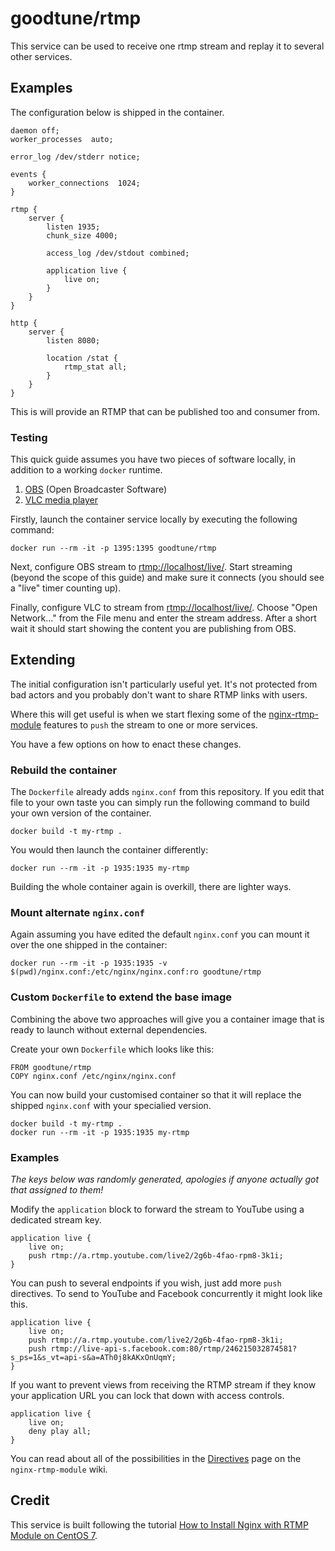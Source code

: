 # goodtune/rtmp

This service can be used to receive one rtmp stream and replay it to several other services.

## Examples

The configuration below is shipped in the container.

    daemon off;
    worker_processes  auto;

    error_log /dev/stderr notice;

    events {
        worker_connections  1024;
    }

    rtmp {
        server {
            listen 1935;
            chunk_size 4000;

            access_log /dev/stdout combined;

            application live {
                live on;
            }
        }
    }

    http {
        server {
            listen 8080;

            location /stat {
                rtmp_stat all;
            }
        }
    }

This is will provide an RTMP that can be published too and consumer from.

### Testing

This quick guide assumes you have two pieces of software locally, in addition
to a working `docker` runtime.

1.  [OBS][1] (Open Broadcaster Software)
2.  [VLC media player][2]

Firstly, launch the container service locally by executing the following command:

    docker run --rm -it -p 1395:1395 goodtune/rtmp

Next, configure OBS stream to [rtmp://localhost/live/](rtmp://localhost/live/).
Start streaming (beyond the scope of this guide) and make sure it connects (you
should see a "live" timer counting up).

Finally, configure VLC to stream from
[rtmp://localhost/live/](rtmp://localhost/live/). Choose "Open Network..." from
the File menu and enter the stream address. After a short wait it should start
showing the content you are publishing from OBS.

## Extending

The initial configuration isn't particularly useful yet. It's not protected
from bad actors and you probably don't want to share RTMP links with users.

Where this will get useful is when we start flexing some of the
[nginx-rtmp-module](https://github.com/arut/nginx-rtmp-module) features to
`push` the stream to one or more services.

You have a few options on how to enact these changes.

### Rebuild the container

The `Dockerfile` already adds `nginx.conf` from this repository. If you edit
that file to your own taste you can simply run the following command to build
your own version of the container.

    docker build -t my-rtmp .

You would then launch the container differently:

    docker run --rm -it -p 1935:1935 my-rtmp

Building the whole container again is overkill, there are lighter ways.

### Mount alternate `nginx.conf`

Again assuming you have edited the default `nginx.conf` you can mount it over
the one shipped in the container:

    docker run --rm -it -p 1935:1935 -v $(pwd)/nginx.conf:/etc/nginx/nginx.conf:ro goodtune/rtmp

### Custom `Dockerfile` to extend the base image

Combining the above two approaches will give you a container image that is
ready to launch without external dependencies.

Create your own `Dockerfile` which looks like this:

    FROM goodtune/rtmp
    COPY nginx.conf /etc/nginx/nginx.conf

You can now build your customised container so that it will replace the shipped
`nginx.conf` with your specialied version.

    docker build -t my-rtmp .
    docker run --rm -it -p 1935:1935 my-rtmp

### Examples

*The keys below was randomly generated, apologies if anyone actually got that
assigned to them!*

Modify the `application` block to forward the stream to YouTube using a
dedicated stream key.

    application live {
        live on;
        push rtmp://a.rtmp.youtube.com/live2/2g6b-4fao-rpm8-3k1i;
    }

You can push to several endpoints if you wish, just add more `push` directives.
To send to YouTube and Facebook concurrently it might look like this.

    application live {
        live on;
        push rtmp://a.rtmp.youtube.com/live2/2g6b-4fao-rpm8-3k1i;
        push rtmp://live-api-s.facebook.com:80/rtmp/246215032874581?s_ps=1&s_vt=api-s&a=ATh0j8kAKxOnUqmY;
    }

If you want to prevent views from receiving the RTMP stream if they know your
application URL you can lock that down with access controls.

    application live {
        live on;
        deny play all;
    }

You can read about all of the possibilities in the [Directives][d] page on the
`nginx-rtmp-module` wiki.

## Credit

This service is built following the tutorial [How to Install Nginx with RTMP
Module on CentOS 7][g].


[1]: https://obsproject.com/
[2]: https://www.videolan.org/vlc/
[g]: https://www.howtoforge.com/tutorial/how-to-install-nginx-with-rtmp-module-on-centos/
[d]: https://github.com/arut/nginx-rtmp-module/wiki/Directives
